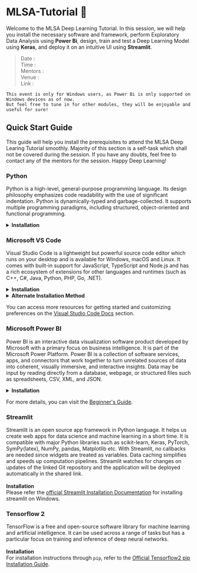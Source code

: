 # MLSA-Tutorial 🙌
Welcome to the MLSA Deep Learning Tutorial. In this session, we will help you install the necessary software and framework, perform Exploratory Data Analysis using **Power Bi**, design, train and test a Deep Learning Model using **Keras**, and deploy it on an intuitive UI using **Streamlit**.

> Date :        <br>
> Time :        <br>
> Mentors :     <br>
> Venue :       <br>
> Link :

```
This event is only for Windows users, as Power Bi is only supported on Windows devices as of now.
But feel free to tune in for other modules, they will be enjoyable and useful for sure!
```

## Quick Start Guide

This guide will help you install the prerequisites to attend the MLSA Deep Learing Tutorial smoothly. Majority of this section is a self-task which shall not be covered during the session. If you have any doubts, feel free to contact any of the mentors for the session. Happy Deep Learning!

### Python
Python is a high-level, general-purpose programming language. Its design philosophy emphasizes code readability with the use of significant indentation. Python is dynamically-typed and garbage-collected. It supports multiple programming paradigms, including structured, object-oriented and functional programming.
<details><summary><b>Installation</b></summary>

1. Check whether you already have an up to date version of Python installed by entering `python` in a command line window. If you see a response from a Python interpreter it will include a version number in its initial display. For this tutorial, you need Python3 installed, which is displayed as `3.x`. This is important for the Tensorflow library to work properly. On Windows, try `py` first - this is the relatively recent Python Launcher, which has a better chance of avoiding some of the path problems that might occur because on Windows programs don't install into any of the small set of common locations that are searched by default.

2. If Python is not installed, go to the [Python Windows Download Page](https://www.python.org/downloads/windows/) and download the appropriate version for your system. For this tutorial, we shall be using [Python 3.10.7](https://www.python.org/downloads/release/python-3107/). According to your CPU architecture, you can install Python using the [32-bit Installer](https://www.python.org/ftp/python/3.10.7/python-3.10.7.exe) or [64-bit Installer](https://www.python.org/ftp/python/3.10.7/python-3.10.7-amd64.exe).

3. Verify the installation of Python and pip by running `python` command and `pip -V` on your command prompt/powershell. 
</details>


### Microsoft VS Code
Visual Studio Code is a lightweight but powerful source code editor which runs on your desktop and is available for Windows, macOS and Linux. It comes with built-in support for JavaScript, TypeScript and Node.js and has a rich ecosystem of extensions for other languages and runtimes (such as C++, C#, Java, Python, PHP, Go, .NET).
<details><summary><b>Installation</b></summary>

1. Download the [Visual Studio Code installer](https://go.microsoft.com/fwlink/?LinkID=534107) for Windows.

2. Once it is downloaded, run the installer (VSCodeUserSetup-{version}.exe). This will only take a minute.

3. By default, VS Code is installed under `C:\Users\{Username}\AppData\Local\Programs\Microsoft VS Code`.

</details>


<details><summary><b>Alternate Installation Method</b></summary>

1. Download the [Visual Studio Code Zip Archive](https://code.visualstudio.com/docs/?dv=winzip).

2. Once it is downloaded, extract the archive to your desired location.

3. Add Visual Studio Code to your `%PATH%` by adding the Microsoft Visual Studio Code `bin` path to your `System Variables` in Environment Variables.
</details>

You can access more resources for getting started and customizing preferences on the [Visual Studio Code Docs](https://code.visualstudio.com/docs) section.

### Microsoft Power BI
Power BI is an interactive data visualization software product developed by Microsoft with a primary focus on business intelligence. It is part of the Microsoft Power Platform. Power BI is a collection of software services, apps, and connectors that work together to turn unrelated sources of data into coherent, visually immersive, and interactive insights. Data may be input by reading directly from a database, webpage, or structured files such as spreadsheets, CSV, XML, and JSON.
<details><summary><b>Installation</b></summary>

1. Download the [Power BI installer](https://www.microsoft.com/en-us/download/details.aspx?id=58494) for Windows.

2. Once it is downloaded, run the downloaded installer. Select the installation folder and install. This will only take a minute.
</details>

For more details, you can visit the [Beginner's Guide](https://wiki.python.org/moin/BeginnersGuide).

### Streamlit
Streamlit is an open source app framework in Python language. It helps us create web apps for data science and machine learning in a short time. It is compatible with major Python libraries such as scikit-learn, Keras, PyTorch, SymPy(latex), NumPy, pandas, Matplotlib etc. With Streamlit, no callbacks are needed since widgets are treated as variables. Data caching simplifies and speeds up computation pipelines. Streamlit watches for changes on updates of the linked Git repository and the application will be deployed automatically in the shared link.<br><br>
<b>Installation</b><br>
Please refer the [official Streamlit Installation Documentation](https://docs.streamlit.io/library/get-started/installation) for installing streamlit on Windows.


### Tensorflow 2
TensorFlow is a free and open-source software library for machine learning and artificial intelligence. It can be used across a range of tasks but has a particular focus on training and inference of deep neural networks.<br><br>
<b>Installation</b><br>
For installation instructions through `pip`, refer to the [Official Tensorflow2 pip Installation Guide](https://www.tensorflow.org/install/pip).
